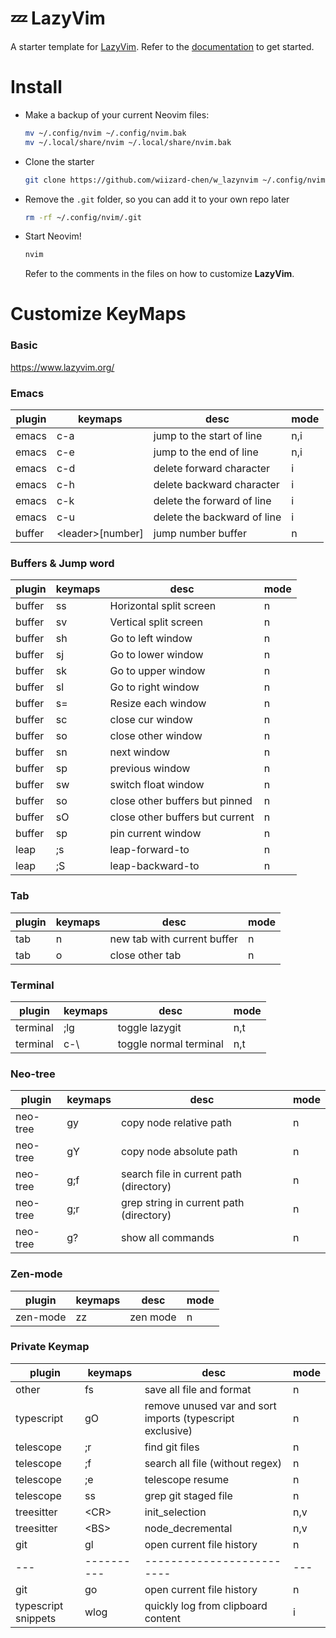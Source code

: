 # 💤 LazyVim

A starter template for [LazyVim](https://github.com/LazyVim/LazyVim).
Refer to the [documentation](https://lazyvim.github.io/installation) to get started.


# Install 

- Make a backup of your current Neovim files:

  ```sh
  mv ~/.config/nvim ~/.config/nvim.bak
  mv ~/.local/share/nvim ~/.local/share/nvim.bak
  ```

- Clone the starter

  ```sh
  git clone https://github.com/wiizard-chen/w_lazynvim ~/.config/nvim
  ```

- Remove the `.git` folder, so you can add it to your own repo later

  ```sh
  rm -rf ~/.config/nvim/.git
  ```

- Start Neovim!

  ```sh
  nvim
  ```

  Refer to the comments in the files on how to customize **LazyVim**.



# Customize KeyMaps

### Basic
https://www.lazyvim.org/

### Emacs
| plugin | keymaps           | desc                        | mode |
| ------ | ----------------- | --------------------------- | ---- |
| emacs  | c-a               | jump to the start of line   | n,i  |
| emacs  | c-e               | jump to the end of line     | n,i  |
| emacs  | c-d               | delete forward character    | i    |
| emacs  | c-h               | delete backward character   | i    |
| emacs  | c-k               | delete the forward of line  | i    |
| emacs  | c-u               | delete the backward of line | i    |
| buffer | \<leader\>[number] | jump number buffer          | n    |


### Buffers & Jump word
| plugin | keymaps    | desc                            | mode |
| ------ | ---------- | ------------------------------- | ---- |
| buffer | ss         | Horizontal split screen         | n    |
| buffer | sv         | Vertical split screen           | n    |
| buffer | sh         | Go to left window               | n    |
| buffer | sj         | Go to lower window              | n    |
| buffer | sk         | Go to upper window              | n    |
| buffer | sl         | Go to right window              | n    |
| buffer | s=         | Resize each window              | n    |
| buffer | sc         | close cur window                | n    |
| buffer | so         | close other window              | n    |
| buffer | sn         | next window                     | n    |
| buffer | sp         | previous window                 | n    |
| buffer | sw         | switch float window             | n    |
| buffer | <leader>so | close other buffers but pinned  | n    |
| buffer | <leader>sO | close other buffers but current | n    |
| buffer | <leader>sp | pin current window              | n    |
| leap     | ;s      | leap-forward-to        | n    |
| leap     | ;S      | leap-backward-to       | n    |
 

### Tab
| plugin | keymaps        | desc                        | mode |
| ------ | -------------- | --------------------------- | ---- |
| tab    | <leader><tab>n | new tab with current buffer | n    |
| tab    | <leader><tab>o | close other tab             | n    |

### Terminal
| plugin   | keymaps | desc                   | mode |
| -------- | ------- | ---------------------- | ---- |
| terminal | ;lg     | toggle lazygit         | n,t  |
| terminal | c-\     | toggle normal terminal | n,t  |

### Neo-tree
| plugin   | keymaps | desc                                    | mode |
| -------- | ------- | --------------------------------------- | ---- |
| neo-tree | gy      | copy node relative path                 | n    |
| neo-tree | gY      | copy node absolute path                 | n    |
| neo-tree | g;f     | search file in current path (directory) | n    |
| neo-tree | g;r     | grep string in current path (directory) | n    |
| neo-tree | g?      | show all commands                       | n    | 


### Zen-mode
| plugin   | keymaps    | desc     | mode |
| -------- | ---------- | -------- | ---- |
| zen-mode | <leader>zz | zen mode | n    |

### Private Keymap
| plugin              | keymaps    | desc                                                      | mode |
| ------------------- | ---------- | --------------------------------------------------------- | ---- |
| other               | <leader>fs | save all file and format                                  | n    |
| typescript          | gO         | remove unused var and sort imports (typescript exclusive) | n    |
| telescope           | ;r         | find git files                                            | n    |
| telescope           | ;f         | search all file (without regex)                           | n    |
| telescope           | ;e         | telescope resume                                          | n    |
| telescope           | <leader>ss | grep git staged file                                      | n    |
| treesitter          | \<CR\>      | init_selection                                            | n,v  |
| treesitter          | \<BS\>       | node_decremental                                          | n,v  |
| git | <leader>gl | open current file history | n   |
| --- | ---------- | ------------------------- | --- |
| git | <leader>go | open current file history | n   |
| typescript snippets | wlog       | quickly log from clipboard content                        | i    |


